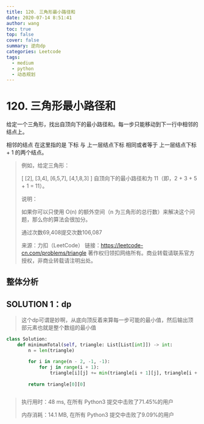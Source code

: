 ```yaml
---
title: 120. 三角形最小路径和
date: 2020-07-14 8:51:41
author: wang
toc: true
top: false
cover: false
summary: 逆向dp
categories: Leetcode
tags:
  - medium
  - python
  - 动态规划
---
```


# 120. 三角形最小路径和

给定一个三角形，找出自顶向下的最小路径和。每一步只能移动到下一行中相邻的结点上。

相邻的结点 在这里指的是 下标 与 上一层结点下标 相同或者等于 上一层结点下标 + 1 的两个结点。

 






> 例如，给定三角形：
>
> [
>      [2],
>     [3,4],
>    [6,5,7],
>   [4,1,8,3]
> ]
> 自顶向下的最小路径和为 11（即，2 + 3 + 5 + 1 = 11）。
>
>  
>
> 说明：
>
> 如果你可以只使用 O(n) 的额外空间（n 为三角形的总行数）来解决这个问题，那么你的算法会很加分。
>
> 通过次数69,408提交次数106,087
>
> 来源：力扣（LeetCode）
> 链接：https://leetcode-cn.com/problems/triangle
> 著作权归领扣网络所有。商业转载请联系官方授权，非商业转载请注明出处。
>
> 
>
> 



## 整体分析

## SOLUTION  1：dp

> 这个dp可谓是妙啊，从底向顶反着来算每一步可能的最小值，然后输出顶部元素也就是整个数组的最小值
>

```python
class Solution:
    def minimumTotal(self, triangle: List[List[int]]) -> int:
        n = len(triangle)

        for i in range(n - 2, -1, -1):
            for j in range(i + 1):
                triangle[i][j] += min(triangle[i + 1][j], triangle[i + 1][j + 1])
        
        return triangle[0][0]



```

> 执行用时：48 ms, 在所有 Python3 提交中击败了71.45%的用户
>
> 内存消耗：14.1 MB, 在所有 Python3 提交中击败了9.09%的用户


